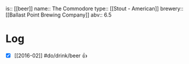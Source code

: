 is:: [[beer]]
name:: The Commodore
type:: [[Stout - American]]
brewery:: [[Ballast Point Brewing Company]]
abv:: 6.5

# Log
- [x] [[2016-02]] #do/drink/beer 👍
